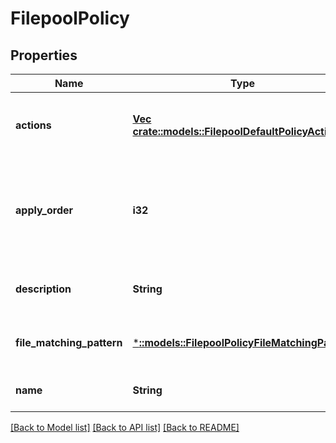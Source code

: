 # FilepoolPolicy

## Properties
Name | Type | Description | Notes
------------ | ------------- | ------------- | -------------
**actions** | [**Vec <crate::models::FilepoolDefaultPolicyAction>**](FilepoolDefaultPolicyAction.md) | A list of actions to be taken for matching files | [optional] [default to null]
**apply_order** | **i32** | The order in which this policy should be applied (relative to other policies) | [optional] [default to null]
**description** | **String** | A description for this policy | [optional] [default to null]
**file_matching_pattern** | [***::models::FilepoolPolicyFileMatchingPattern**](FilepoolPolicyFileMatchingPattern.md) | The file matching rules for this policy | [optional] [default to null]
**name** | **String** | A unique name for this policy | [optional] [default to null]

[[Back to Model list]](../README.md#documentation-for-models) [[Back to API list]](../README.md#documentation-for-api-endpoints) [[Back to README]](../README.md)


